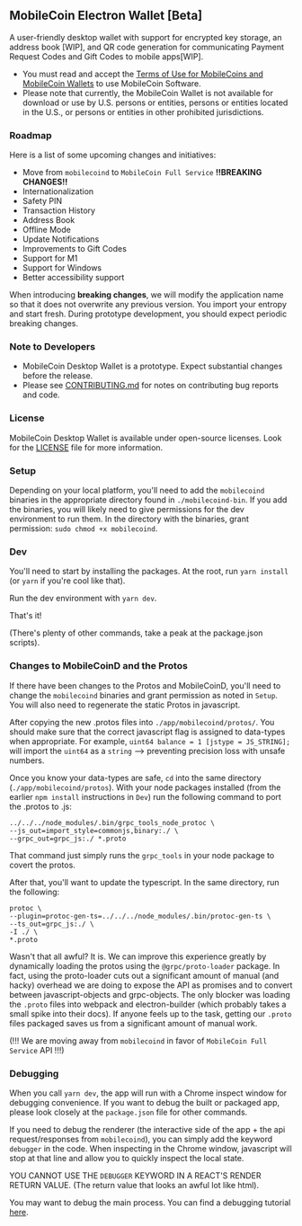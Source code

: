 ## MobileCoin Electron Wallet [Beta]

A user-friendly desktop wallet with support for encrypted key storage, an address book [WIP], and QR code generation for communicating Payment Request Codes and Gift Codes to mobile apps[WIP].

- You must read and accept the [Terms of Use for MobileCoins and MobileCoin Wallets](./TERMS-OF-USE.md) to use MobileCoin Software.
- Please note that currently, the MobileCoin Wallet is not available for download or use by U.S. persons or entities, persons or entities located in the U.S., or persons or entities in other prohibited jurisdictions.

### Roadmap

Here is a list of some upcoming changes and initiatives:

- Move from `mobilecoind` to `MobileCoin Full Service` **!!BREAKING CHANGES!!**
- Internationalization
- Safety PIN
- Transaction History
- Address Book
- Offline Mode
- Update Notifications
- Improvements to Gift Codes
- Support for M1
- Support for Windows
- Better accessibility support

When introducing **breaking changes**, we will modify the application name so that it does not overwrite any previous version. You import your entropy and start fresh. During prototype development, you should expect periodic breaking changes.

### Note to Developers

- MobileCoin Desktop Wallet is a prototype. Expect substantial changes before the release.
- Please see [CONTRIBUTING.md](./CONTRIBUTING.md) for notes on contributing bug reports and code.

### License

MobileCoin Desktop Wallet is available under open-source licenses. Look for the [LICENSE](./LICENSE) file for more information.

### Setup

Depending on your local platform, you'll need to add the `mobilecoind` binaries in the appropriate directory found in `./mobilecoind-bin`. If you add the binaries, you will likely need to give permissions for the dev environment to run them. In the directory with the binaries, grant permission: `sudo chmod +x mobilecoind`.

### Dev

You'll need to start by installing the packages. At the root, run `yarn install` (or `yarn` if you're cool like that).

Run the dev environment with `yarn dev`.

That's it!

(There's plenty of other commands, take a peak at the package.json scripts).

### Changes to MobileCoinD and the Protos

If there have been changes to the Protos and MobileCoinD, you'll need to change the `mobilecoind` binaries and grant permission as noted in `Setup`. You will also need to regenerate the static Protos in javascript.

After copying the new .protos files into `./app/mobilecoind/protos/`. You should make sure that the correct javascript flag is assigned to data-types when appropriate. For example, `uint64 balance = 1 [jstype = JS_STRING];` will import the `uint64` as a `string` --> preventing precision loss with unsafe numbers.

Once you know your data-types are safe, `cd` into the same directory (`./app/mobilecoind/protos`). With your node packages installed (from the earlier `npm install` instructions in `Dev`) run the following command to port the .protos to .js:

```
../../../node_modules/.bin/grpc_tools_node_protoc \
--js_out=import_style=commonjs,binary:./ \
--grpc_out=grpc_js:./ *.proto
```

That command just simply runs the `grpc_tools` in your node package to covert the protos.

After that, you'll want to update the typescript. In the same directory, run the following:

```
protoc \
--plugin=protoc-gen-ts=../../../node_modules/.bin/protoc-gen-ts \
--ts_out=grpc_js:./ \
-I ./ \
*.proto
```

Wasn't that all awful? It is. We can improve this experience greatly by dynamically loading the protos using the `@grpc/proto-loader` package. In fact, using the proto-loader cuts out a significant amount of manual (and hacky) overhead we are doing to expose the API as promises and to convert between javascript-objects and grpc-objects. The only blocker was loading the `.proto` files into webpack and electron-builder (which probably takes a small spike into their docs). If anyone feels up to the task, getting our `.proto` files packaged saves us from a significant amount of manual work.

(!!! We are moving away from `mobilecoind` in favor of `MobileCoin Full Service` API !!!)

### Debugging

When you call `yarn dev`, the app will run with a Chrome inspect window for debugging convenience. If you want to debug the built or packaged app, please look closely at the `package.json` file for other commands.

If you need to debug the renderer (the interactive side of the app + the api request/responses from `mobilecoind`), you can simply add the keyword `debugger` in the code. When inspecting in the Chrome window, javascript will stop at that line and allow you to quickly inspect the local state.

YOU CANNOT USE THE `DEBUGGER` KEYWORD IN A REACT'S RENDER RETURN VALUE. (The return value that looks an awful lot like html).

You may want to debug the main process. You can find a debugging tutorial [here](https://www.electronjs.org/docs/tutorial/debugging-main-process).
